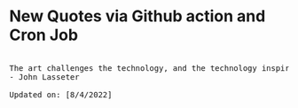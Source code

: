 # New Quotes via Github action and Cron Job

<pre>
<!-- #quote -->
The art challenges the technology, and the technology inspires the art.
- John Lasseter

Updated on: [8/4/2022]
<!-- #quoteEnd -->
</pre>
